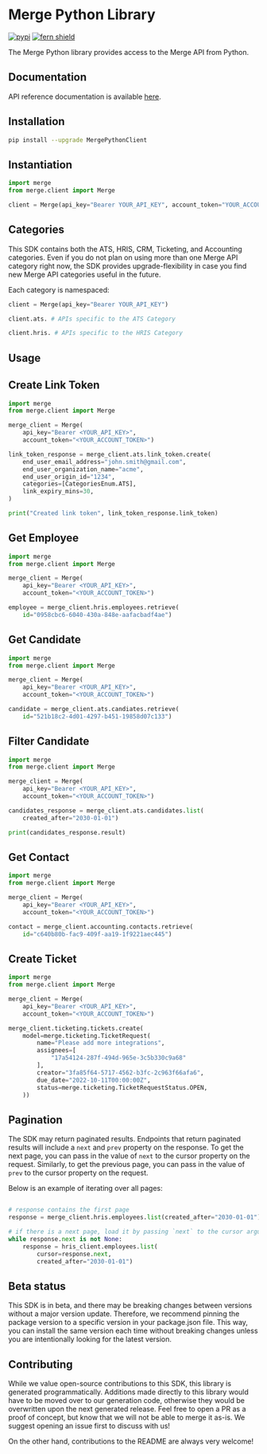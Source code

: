 # Merge Python Library

[![pypi](https://img.shields.io/pypi/v/fern-merge.svg)](https://pypi.python.org/pypi/fern-merge)
[![fern shield](https://img.shields.io/badge/%F0%9F%8C%BF-SDK%20generated%20by%20Fern-brightgreen)](https://github.com/fern-api/fern)

The Merge Python library provides access to the Merge API from Python.

## Documentation

API reference documentation is available [here](https://docs.merge.dev/).

## Installation

```sh
pip install --upgrade MergePythonClient
```

## Instantiation

```python
import merge
from merge.client import Merge

client = Merge(api_key="Bearer YOUR_API_KEY", account_token="YOUR_ACCOUNT_TOKEN")
```

## Categories

This SDK contains both the ATS, HRIS, CRM, Ticketing, and Accounting categories. Even if you do not plan on using more than one Merge API category right now, the SDK provides upgrade-flexibility in case you find new Merge API categories useful in the future.

Each category is namespaced:

```python
client = Merge(api_key="Bearer YOUR_API_KEY")

client.ats. # APIs specific to the ATS Category

client.hris. # APIs specific to the HRIS Category
```

## Usage

## Create Link Token

```python
import merge
from merge.client import Merge

merge_client = Merge(
    api_key="Bearer <YOUR_API_KEY>",
    account_token="<YOUR_ACCOUNT_TOKEN>")

link_token_response = merge_client.ats.link_token.create(
    end_user_email_address="john.smith@gmail.com",
    end_user_organization_name="acme",
    end_user_origin_id="1234",
    categories=[CategoriesEnum.ATS],
    link_expiry_mins=30,
)

print("Created link token", link_token_response.link_token)
```

## Get Employee

```python
import merge
from merge.client import Merge

merge_client = Merge(
    api_key="Bearer <YOUR_API_KEY>",
    account_token="<YOUR_ACCOUNT_TOKEN>")

employee = merge_client.hris.employees.retrieve(
    id="0958cbc6-6040-430a-848e-aafacbadf4ae")
```

## Get Candidate

```python
import merge
from merge.client import Merge

merge_client = Merge(
    api_key="Bearer <YOUR_API_KEY>",
    account_token="<YOUR_ACCOUNT_TOKEN>")

candidate = merge_client.ats.candiates.retrieve(
    id="521b18c2-4d01-4297-b451-19858d07c133")
```

## Filter Candidate

```python
import merge
from merge.client import Merge

merge_client = Merge(
    api_key="Bearer <YOUR_API_KEY>",
    account_token="<YOUR_ACCOUNT_TOKEN>")

candidates_response = merge_client.ats.candidates.list(
    created_after="2030-01-01")

print(candidates_response.result)
```

## Get Contact

```python
import merge
from merge.client import Merge

merge_client = Merge(
    api_key="Bearer <YOUR_API_KEY>",
    account_token="<YOUR_ACCOUNT_TOKEN>")

contact = merge_client.accounting.contacts.retrieve(
    id="c640b80b-fac9-409f-aa19-1f9221aec445")
```

## Create Ticket

```python
import merge
from merge.client import Merge

merge_client = Merge(
    api_key="Bearer <YOUR_API_KEY>",
    account_token="<YOUR_ACCOUNT_TOKEN>")

merge_client.ticketing.tickets.create(
    model=merge.ticketing.TicketRequest(
        name="Please add more integrations",
        assignees=[
            "17a54124-287f-494d-965e-3c5b330c9a68"
        ],
        creator="3fa85f64-5717-4562-b3fc-2c963f66afa6",
        due_date="2022-10-11T00:00:00Z",
        status=merge.ticketing.TicketRequestStatus.OPEN,
    ))
```

## Pagination

The SDK may return paginated results. Endpoints that return paginated results will 
include a `next` and `prev` property on the response. To get the next page, you can 
pass in the value of `next` to the cursor property on the request. Similarly, to 
get the previous page, you can pass in the value of `prev` to the cursor property on 
the request. 

Below is an example of iterating over all pages:
```python

# response contains the first page
response = merge_client.hris.employees.list(created_after="2030-01-01")

# if there is a next page, load it by passing `next` to the cursor argument
while response.next is not None:
    response = hris_client.employees.list(
        cursor=response.next, 
        created_after="2030-01-01")
```


## Beta status

This SDK is in beta, and there may be breaking changes between versions without a major version update. Therefore, we recommend pinning the package version to a specific version in your package.json file. This way, you can install the same version each time without breaking changes unless you are intentionally looking for the latest version.

## Contributing

While we value open-source contributions to this SDK, this library is generated programmatically. Additions made directly to this library would have to be moved over to our generation code, otherwise they would be overwritten upon the next generated release. Feel free to open a PR as a proof of concept, but know that we will not be able to merge it as-is. We suggest opening an issue first to discuss with us!

On the other hand, contributions to the README are always very welcome!
